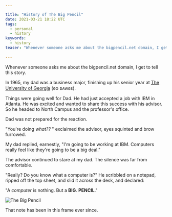 ```yaml
---

title: "History of The Big Pencil"
date: 2021-03-21 18:22 UTC
tags: 
  - personal
  - history
keywords:
  - history   
teaser: "Whenever someone asks me about the bigpencil.net domain, I get to tell this story."
    
---
```


[uga]: https://uga.edu

Whenever someone asks me about the bigpencil.net domain, I get to tell this story.

In 1965, my dad was a business major, finishing up his senior year at [The University of Georgia][uga] (ɢᴏ ᴅᴀᴡɢs).

Things were going well for Dad. He had just accepted a job with IBM in Atlanta. He was excited and wanted to share this success with his advisor. So he headed to North Campus and the professor's office.

Dad was not prepared for the reaction.

"You're doing _what??_ " exclaimed the advisor, eyes squinted and brow furrowed.

My dad replied, earnestly, "I'm going to be working at IBM. Computers really feel like they're going to be a big deal."

The advisor continued to stare at my dad. The silence was far from comfortable. 

"Really? Do you know what a computer is?" He scribbled on a notepad, ripped off the top sheet, and slid it across the desk, and declared:

"A _computer_ is nothing. But a __BIG__. __PENCIL__."

![The Big Pencil](pencil.jpg)

That note has been in this frame ever since.







